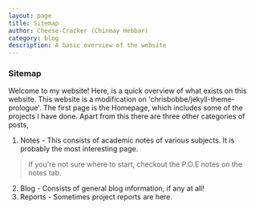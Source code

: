 ```yaml
---
layout: page
title: Sitemap
author: Cheese-Cracker (Chinmay Hebbar)
category: blog
description: A basic overview of the website
---
```


### Sitemap

Welcome to my website! Here, is a quick overview of what exists on this website.
This website is a modification on 'chrisbobbe/jekyll-theme-prologue'.
The first page is the Homepage, which includes some of the projects I have done.
Apart from this there are three other categories of posts,
1. Notes - This consists of academic notes of various subjects. It is probably the most interesting page. 
> If you're not sure where to start, checkout the P.O.E notes on the notes tab.
2. Blog - Consists of general blog information, if any at all!
3. Reports - Sometimes project reports are here.
